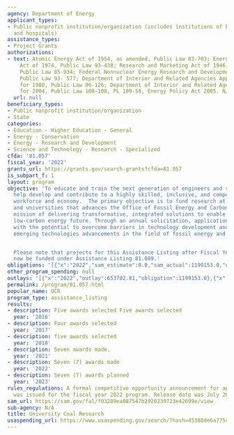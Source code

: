 ```yaml
---
agency: Department of Energy
applicant_types:
- Public nonprofit institution/organization (includes institutions of higher education
  and hospitals)
assistance_types:
- Project Grants
authorizations:
- text: Atomic Energy Act of 1954, as amended, Public Law 83-703; Energy Reorganization
    Act of 1974, Public Law 93-438; Research and Marketing Act of 1946, as amended,
    Public Law 85-934; Federal Nonnuclear Energy Research and Development Act of 1974,
    Public Law 93- 577; Department of Interior and Related Agencies Appropriations
    for 1980, Public Law 96-126; Department of Interior and Related Agencies Appropriations
    for 2004, Public Law 108-108, PL 109-58, Energy Policy Act 2005. N/A.
  url: null
beneficiary_types:
- Public nonprofit institution/organization
- State
categories:
- Education - Higher Education - General
- Energy - Conservation
- Energy - Research and Development
- Science and Technology - Research - Specialized
cfda: '81.057'
fiscal_year: '2022'
grants_url: https://grants.gov/search-grants?cfda=81.057
is_subpart_f: 1
layout: program
objective: 'To educate and train the next generation of engineers and scientists to
  help develop and contribute to a highly skilled, inclusive, and competitive U.S.
  workforce and economy.  The primary objective is to fund research at U.S. colleges
  and universities that advances the Office of Fossil Energy and Carbon Management’s
  mission of delivering transformative, integrated solutions to enable a sustainable,
  low-carbon energy future. Through an annual solicitation, applications are sought
  with the potential to overcome barriers in technology development and accelerate
  emerging technologies advancements in the field of fossil energy and carbon management.


  Please note that projects for this Assistance Listing after Fiscal Year 2021 will
  now be funded under Assistance Listing 81.089.'
obligations: '[{"x":"2022","sam_estimate":0.0,"sam_actual":1199153.0,"usa_spending_actual":1199153.0},{"x":"2023","sam_estimate":2646815.0,"sam_actual":0.0,"usa_spending_actual":2646141.45},{"x":"2024","sam_estimate":0.0,"sam_actual":0.0,"usa_spending_actual":-18607.24}]'
other_program_spending: null
outlays: '[{"x":"2022","outlay":653702.81,"obligation":1199153.0},{"x":"2023","outlay":1726365.79,"obligation":2646815.0},{"x":"2024","outlay":0.0,"obligation":0.0}]'
permalink: /program/81.057.html
popular_name: UCR
program_type: assistance_listing
results:
- description: Five awards selected Five awards selected
  year: '2016'
- description: Four awards selected
  year: '2017'
- description: five awards selected
  year: '2018'
- description: Seven awards made.
  year: '2021'
- description: Seven (7) awards made
  year: '2022'
- description: Seven (7) awards planned
  year: '2023'
rules_regulations: A formal competitive opportunity announcement for applications
  was issued for the fiscal year 2022 program. Release date was July 2022.
sam_url: https://sam.gov/fal/f03289ea087547b2920239723e42699e/view
sub-agency: N/A
title: University Coal Research
usaspending_url: https://www.usaspending.gov/search/?hash=45388de6a775c7f5679e797b2b98800c
---
```

